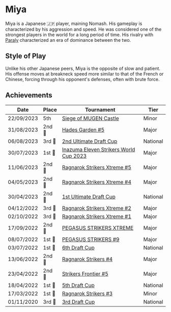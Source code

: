 # Miya

Miya is a Japanese :jp: player, maining Nomash.
His gameplay is characterized by his aggression and speed. 
He was considered one of the strongest players in the world for a long period of time.
His rivalry with [Paraly](paraly.md) characterized an era of dominance between the two.

## Style of Play

Unlike his other Japanese peers, Miya is the opposite of slow and patient.
His offense moves at breakneck speed more similar to that of the French or Chinese,
forcing through his opponent's defenses, often with brute force.  

## Achievements

| Date | Place | Tournament | Tier |
| - | - | - | - |
| 22/09/2023 | 5th | [Siege of MUGEN Castle](../../tournaments/misc/mugen.md) | Minor |
| 31/08/2023 |2nd :2nd_place_medal: | [Hades Garden #5](../../tournaments/hg/hg5.md) | Major |
| 06/08/2023 | 3rd :3rd_place_medal: | [2nd Ultimate Draft Cup](../../tournaments/jpdraft/jpudraft2.md) | National |
| 30/07/2023 |1st :1st_place_medal: | [Inazuma Eleven Strikers World Cup 2023](../../tournaments/worldcup23.md) | Major |
| 11/06/2023 |2nd :2nd_place_medal: | [Ragnarok Strikers Xtreme #5](../../tournaments/ragna/ragnax5.md) | Major |
| 04/05/2023 |2nd :2nd_place_medal: | [Ragnarok Strikers Xtreme #4](../../tournaments/ragna/ragnax4.md) | Major |
| 30/04/2023 | 2nd :2nd_place_medal: | [1st Ultimate Draft Cup](../../tournaments/jpdraft/jpudraft1.md) | National |
| 04/12/2022 |3rd :3rd_place_medal: | [Ragnarok Strikers Xtreme #2](../../tournaments/ragna/ragnax2.md) | Major |
| 02/10/2022 |3rd :3rd_place_medal: | [Ragnarok Strikers Xtreme #1](../../tournaments/ragna/ragnax1.md) | Major |
| 17/09/2022 |2nd :2nd_place_medal: | [PEGASUS STRIKERS XTREME](../../tournaments/pegasus/pegasusx.md) | Major |
| 08/07/2022 |1st :1st_place_medal: | [PEGASUS STRIKERS #9](../../tournaments/pegasus/pegasus9.md) | Major |
| 03/07/2022 | 1st :1st_place_medal: | [6th Draft Cup](../../tournaments/jpdraft/jpdraft6.md) | National |
| 13/06/2022 |2nd :2nd_place_medal: | [Ragnarok Strikers #4](../../tournaments/ragna/ragna4.md) | Major |
| 23/04/2022 |2nd :2nd_place_medal: | [Strikers Frontier #5](../../tournaments/sf/sf5.md) | Major |
| 18/04/2022 | 1st :1st_place_medal: | [5th Draft Cup](../../tournaments/jpdraft/jpdraft5.md) | National |
| 17/03/2022 |1st :1st_place_medal: | [Ragnarok Strikers #3](../../tournaments/ragna/ragna3.md) | Minor |
| 01/11/2020 | 3rd :3rd_place_medal: | [3rd Draft Cup](../../tournaments/jpdraft/jpdraft3.md) | National |
